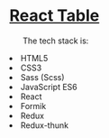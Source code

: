 <h1><a href="https://mykhalenych.github.io/react-table/">React Table</a></h1>

<ul>The tech stack is:</ul>

<li>HTML5</li>
<li>CSS3</li>
<li>Sass (Scss)</li>
<li>JavaScript ES6</li>
<li>React</li>
<li>Formik</li>
<li>Redux</li>
<li>Redux-thunk</li>


